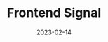---
title: 'Frontend Signal'
date: 2023-02-14
readTime: 'X minutes to read'
technology: 'offtopic'
draft: true
---